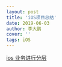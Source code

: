 ```yaml
---
layout: post
title: 'iOS项目总结'
date: 2019-06-03
author: 李大鹏
cover: ''
tags: iOS
---
```



[ios 业务进行分层](https://www.baidu.com/s?ie=utf-8&wd=ios+%E4%B8%9A%E5%8A%A1%E8%BF%9B%E8%A1%8C%E5%88%86%E5%B1%82)
